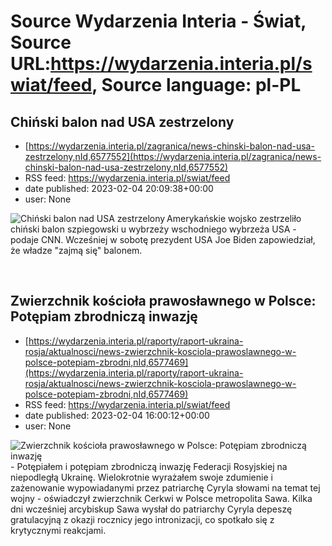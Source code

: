 # Source Wydarzenia Interia - Świat, Source URL:https://wydarzenia.interia.pl/swiat/feed, Source language: pl-PL

## Chiński balon nad USA zestrzelony
 - [https://wydarzenia.interia.pl/zagranica/news-chinski-balon-nad-usa-zestrzelony,nId,6577552](https://wydarzenia.interia.pl/zagranica/news-chinski-balon-nad-usa-zestrzelony,nId,6577552)
 - RSS feed: https://wydarzenia.interia.pl/swiat/feed
 - date published: 2023-02-04 20:09:38+00:00
 - user: None

<p><a href="https://wydarzenia.interia.pl/zagranica/news-chinski-balon-nad-usa-zestrzelony,nId,6577552"><img align="left" alt="Chiński balon nad USA zestrzelony" src="https://i.iplsc.com/chinski-balon-nad-usa-zestrzelony/000G7T8X5FSNVGMR-C321.jpg" /></a>Amerykańskie wojsko zestrzeliło chiński balon szpiegowski u wybrzeży wschodniego wybrzeża USA - podaje CNN. Wcześniej w sobotę prezydent USA Joe Biden zapowiedział, że władze &quot;zajmą się&quot; balonem. </p><br clear="all" />

## Zwierzchnik kościoła prawosławnego w Polsce: Potępiam zbrodniczą inwazję
 - [https://wydarzenia.interia.pl/raporty/raport-ukraina-rosja/aktualnosci/news-zwierzchnik-kosciola-prawoslawnego-w-polsce-potepiam-zbrodni,nId,6577469](https://wydarzenia.interia.pl/raporty/raport-ukraina-rosja/aktualnosci/news-zwierzchnik-kosciola-prawoslawnego-w-polsce-potepiam-zbrodni,nId,6577469)
 - RSS feed: https://wydarzenia.interia.pl/swiat/feed
 - date published: 2023-02-04 16:00:12+00:00
 - user: None

<p><a href="https://wydarzenia.interia.pl/raporty/raport-ukraina-rosja/aktualnosci/news-zwierzchnik-kosciola-prawoslawnego-w-polsce-potepiam-zbrodni,nId,6577469"><img align="left" alt="Zwierzchnik kościoła prawosławnego w Polsce: Potępiam zbrodniczą inwazję" src="https://i.iplsc.com/zwierzchnik-kosciola-prawoslawnego-w-polsce-potepiam-zbrodni/000GPQ0Q9ME4GU0D-C321.jpg" /></a>- Potępiałem i potępiam zbrodniczą inwazję Federacji Rosyjskiej na niepodległą Ukrainę. Wielokrotnie wyrażałem swoje zdumienie i zażenowanie wypowiadanymi przez patriarchę Cyryla słowami na temat tej wojny - oświadczył zwierzchnik Cerkwi w Polsce metropolita Sawa. Kilka dni wcześniej arcybiskup Sawa wysłał do patriarchy Cyryla depeszę gratulacyjną z okazji rocznicy jego intronizacji, co spotkało się z krytycznymi reakcjami. </p><br clear="all" />
